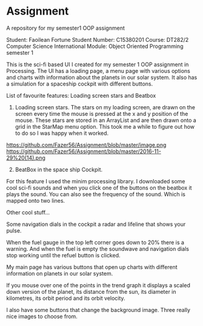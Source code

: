 # Assignment
A repository for my semester1 OOP assignment

Student: Faoilean Fortune
Student Number: C15380201
Course: DT282/2 Computer Science International
Module: Object Oriented Programming semester 1

This is the sci-fi based UI I created for my semester 1 OOP assignment in Processing.
The UI has a loading page, a menu page with various options and charts with information about the planets in our solar system. It also has a simulation for a spaceship cockpit with different buttons.

List of favourite features: Loading screen stars and Beatbox

1.	Loading screen stars.
The stars on my loading screen, are drawn on the screen every time the mouse is pressed at the x and y position of the mouse. These stars are stored in an ArrayList and are then drawn onto a grid in the StarMap menu option. This took me a while to figure out how to do so I was happy when it worked. 


https://github.com/Fazer56/Assignment/blob/master/image.png
https://github.com/Fazer56/Assignment/blob/master/2016-11-29%20(14).png

2.	BeatBox in the space ship Cockpit.

For this feature I used the minim processing library. I downloaded some cool sci-fi sounds and when you click one of the buttons on the beatbox it plays the sound.
You can also see the frequency of the sound. Which is mapped onto two lines.  

 



Other cool stuff…

Some navigation dials in the cockpit a radar and lifeline that shows your pulse.

 

When the fuel gauge in the top left corner goes down to 20% there is a warning. And when the fuel is empty the soundwave and navigation dials stop working until the refuel button is clicked.

 


My main page has various buttons that open up charts with different information on planets in our solar system.

 

If you mouse over one of the points in the trend graph it displays a scaled down version of the planet, its distance from the sun, its diameter in kilometres, its orbit period and its orbit velocity.



I also have some buttons that change the background image. Three really nice images to choose from.






  

 
